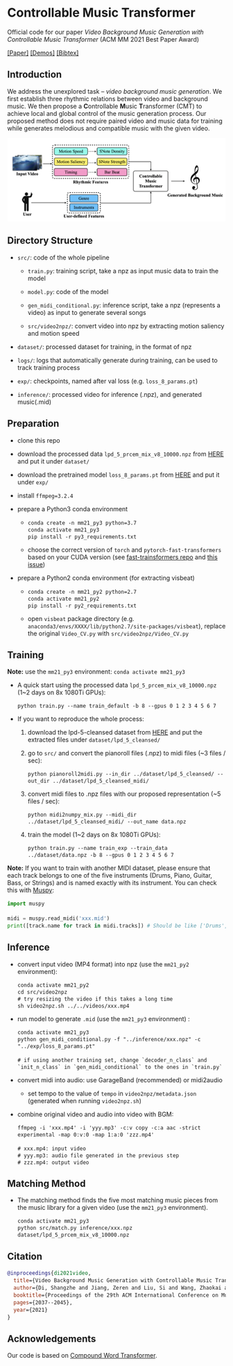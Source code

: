 # Controllable Music Transformer

Official code for our paper *Video Background Music Generation with Controllable Music Transformer* (ACM MM 2021 Best Paper Award) 

[[Paper]](https://arxiv.org/abs/2111.08380) [[Demos]](https://wzk1015.github.io/cmt/) [[Bibtex]](https://wzk1015.github.io/cmt/cmt.bib)



## Introduction

We address the unexplored task – *video background music generation*. We first establish three rhythmic relations between video and background music. We then propose a **C**ontrollable **M**usic **T**ransformer (CMT) to achieve local and global control of the music generation process. Our proposed method does not require paired video and music data for training while generates melodious and compatible music with the given video. 

![](https://raw.githubusercontent.com/wzk1015/wzk1015.github.io/master/cmt/img/head.png)



## Directory Structure

* `src/`: code of the whole pipeline
  * `train.py`: training script, take a npz as input music data to train the model 
  * `model.py`: code of the model
  * `gen_midi_conditional.py`: inference script, take a npz (represents a video) as input to generate several songs
  
  * `src/video2npz/`: convert video into npz by extracting motion saliency and motion speed
  
* `dataset/`: processed dataset for training, in the format of npz

* `logs/`: logs that automatically generate during training, can be used to track training process

* `exp/`: checkpoints, named after val loss (e.g. `loss_8_params.pt`)

* `inference/`: processed video for inference (.npz), and generated music(.mid) 


## Preparation

* clone this repo
* download the processed data `lpd_5_prcem_mix_v8_10000.npz`  from [HERE](https://drive.google.com/file/d/1MWnwwAdOrjC31dSy8kfyxHwv35wK0pQh/view?usp=sharing) and put it under `dataset/` 

* download the pretrained model `loss_8_params.pt` from [HERE](https://drive.google.com/file/d/1Ud2-GXEr4PbRDDe-FZJwzqqZrbbWFxM-/view?usp=sharing) and put it under `exp/` 

* install `ffmpeg=3.2.4` 

* prepare a Python3 conda environment

  * ```shell
    conda create -n mm21_py3 python=3.7
    conda activate mm21_py3
    pip install -r py3_requirements.txt
    ```
  * choose the correct version of `torch` and `pytorch-fast-transformers` based on your CUDA version (see [fast-trainsformers repo](https://github.com/idiap/fast-transformers) and [this issue](https://github.com/wzk1015/video-bgm-generation/issues/3))

  
* prepare a Python2 conda environment (for extracting visbeat)

  * ````shell
    conda create -n mm21_py2 python=2.7
    conda activate mm21_py2
    pip install -r py2_requirements.txt
    ````
    
  * open `visbeat` package directory (e.g. `anaconda3/envs/XXXX/lib/python2.7/site-packages/visbeat`), replace the original `Video_CV.py` with `src/video2npz/Video_CV.py`

## Training

**Note:** use the `mm21_py3` environment: `conda activate mm21_py3`

- A quick start using the processed data `lpd_5_prcem_mix_v8_10000.npz` (1~2 days on 8x 1080Ti GPUs):

  ```shell
  python train.py --name train_default -b 8 --gpus 0 1 2 3 4 5 6 7
  ```

* If you want to reproduce the whole process:

  1. download the lpd-5-cleansed dataset from [HERE](https://drive.google.com/uc?id=1yz0Ma-6cWTl6mhkrLnAVJ7RNzlQRypQ5) and put the extracted files under `dataset/lpd_5_cleansed/`

  2. go to `src/` and convert the pianoroll files (.npz) to midi files (~3 files / sec):

     ```shell
     python pianoroll2midi.py --in_dir ../dataset/lpd_5_cleansed/ --out_dir ../dataset/lpd_5_cleansed_midi/
     ```

  3. convert midi files to .npz files with our proposed representation (~5 files / sec):

       ```shell
       python midi2numpy_mix.py --midi_dir ../dataset/lpd_5_cleansed_midi/ --out_name data.npz 
       ```

  4. train the model (1~2 days on 8x 1080Ti GPUs):

      ```shell
      python train.py --name train_exp --train_data ../dataset/data.npz -b 8 --gpus 0 1 2 3 4 5 6 7
      ```

**Note:** If you want to train with another MIDI dataset, please ensure that each track belongs to one of the five instruments (Drums, Piano, Guitar, Bass, or Strings) and is named exactly with its instrument. You can check this with [Muspy](https://salu133445.github.io/muspy/):

```python
import muspy

midi = muspy.read_midi('xxx.mid')
print([track.name for track in midi.tracks]) # Should be like ['Drums', 'Guitar', 'Bass', 'Strings']
```

## Inference

* convert input video (MP4 format) into npz (use the `mm21_py2` environment):

  ```shell
  conda activate mm21_py2
  cd src/video2npz
  # try resizing the video if this takes a long time
  sh video2npz.sh ../../videos/xxx.mp4
  ```
  
* run model to generate `.mid` (use the `mm21_py3` environment) : 

  ```shell
  conda activate mm21_py3
  python gen_midi_conditional.py -f "../inference/xxx.npz" -c "../exp/loss_8_params.pt"
  
  # if using another training set, change `decoder_n_class` and `init_n_class` in `gen_midi_conditional` to the ones in `train.py`
  ```
  
* convert midi into audio: use GarageBand (recommended) or midi2audio 

  * set tempo to the value of  `tempo` in `video2npz/metadata.json` (generated when running `video2npz.sh`)

* combine original video and audio into video with BGM:

  ````shell
  ffmpeg -i 'xxx.mp4' -i 'yyy.mp3' -c:v copy -c:a aac -strict experimental -map 0:v:0 -map 1:a:0 'zzz.mp4'
  
  # xxx.mp4: input video
  # yyy.mp3: audio file generated in the previous step
  # zzz.mp4: output video
  ````

## Matching Method

- The matching method finds the five most matching music pieces from the music library for a given video (use the `mm21_py3` environment).

  ```shell
  conda activate mm21_py3
  python src/match.py inference/xxx.npz dataset/lpd_5_prcem_mix_v8_10000.npz
  ```

## Citation

```bibtex
@inproceedings{di2021video,
  title={Video Background Music Generation with Controllable Music Transformer},
  author={Di, Shangzhe and Jiang, Zeren and Liu, Si and Wang, Zhaokai and Zhu, Leyan and He, Zexin and Liu, Hongming and Yan, Shuicheng},
  booktitle={Proceedings of the 29th ACM International Conference on Multimedia},
  pages={2037--2045},
  year={2021}
}
```

## Acknowledgements

Our code is based on [Compound Word Transformer](https://github.com/YatingMusic/compound-word-transformer).











